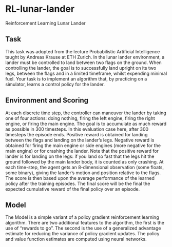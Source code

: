 # RL-lunar-lander
Reinforcement Learning Lunar Lander

## Task 
This task was adopted from the lecture Probabilistic Artificial Intelligence taught by Andreas Krause at ETH Zurich. In the lunar lander environment, a lander must be controlled to land between two flags on the ground. When controlling the lander, the goal is to successfully land upright on its two legs, between the flags and in a limited timeframe, whilst expending minimal fuel. Your task is to implement an algorithm that, by practicing on a simulator, learns a control policy for the lander.

## Environment and Scoring
At each discrete time step, the controller can maneuver the lander by taking one of four actions: doing nothing, firing the left engine, firing the right engine, or firing the main engine. The goal is to accumulate as much reward as possible in 300 timesteps. In this evaluation case here, after 300 timesteps the episode ends. Positive reward is obtained for landing between the flags and landing on the lander’s legs. Negative reward is obtained for firing the main engine or side engines (more negative for the main engine) or for crashing the lander. Note that the positive reward for lander is for landing on the legs: if you land so fast that the legs hit the ground followed by the main lander body, it is counted as only crashing. At each time-step, the agent gets an 8-dimensional observation (some floats, some binary), giving the lander’s motion and position relative to the flags. The score is then based upon the average performance of the learned policy after the training episodes. The final score will be the final the expected cumulative reward of the final policy over an episode.

## Model
The Model is a simple variant of a policy gradient reinforcement learning algorithm. There are two additional features to the algorithm, the first is the use of “rewards to go”. The second is the use of a generalized advantage estimate for reducing the variance of policy gradient updates. The policy and value function estimates are computed using neural networks. 
